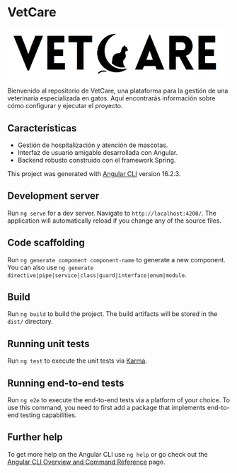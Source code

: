 # VetCare



![VetCare Logo](https://github.com/ALEYI17/ProyectoWebVeterinaria/blob/main/src/main/resources/static/img/logovetcare.png)

Bienvenido al repositorio de VetCare, una plataforma para la gestión de una veterinaria especializada en gatos. Aquí encontrarás información sobre cómo configurar y ejecutar el proyecto.
## Características

- Gestión de hospitalización y atención de mascotas.
- Interfaz de usuario amigable desarrollada con Angular.
- Backend robusto construido con el framework Spring.


This project was generated with [Angular CLI](https://github.com/angular/angular-cli) version 16.2.3.

## Development server

Run `ng serve` for a dev server. Navigate to `http://localhost:4200/`. The application will automatically reload if you change any of the source files.

## Code scaffolding

Run `ng generate component component-name` to generate a new component. You can also use `ng generate directive|pipe|service|class|guard|interface|enum|module`.

## Build

Run `ng build` to build the project. The build artifacts will be stored in the `dist/` directory.

## Running unit tests

Run `ng test` to execute the unit tests via [Karma](https://karma-runner.github.io).

## Running end-to-end tests

Run `ng e2e` to execute the end-to-end tests via a platform of your choice. To use this command, you need to first add a package that implements end-to-end testing capabilities.

## Further help

To get more help on the Angular CLI use `ng help` or go check out the [Angular CLI Overview and Command Reference](https://angular.io/cli) page.
